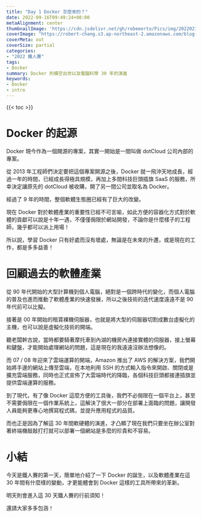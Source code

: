 ```yaml
---
title: "Day 1 Docker 怎麼來的？"
date: 2022-09-16T09:49:24+08:00
metaAlignment: center
thumbnailImage: 'https://cdn.jsdelivr.net/gh/robeeerto/Pics/img/202202161656501.png'
coverImage: "https://robert-chang.s3.ap-northeast-2.amazonaws.com/blog-images/5dxen.jpg"
coverMeta: out
coverSize: partial
categories:
- "2022 鐵人賽"
tags:
- Docker
summary: Docker 的橫空出世以及電腦科學 30 年的演進
keywords:
- Docker
- intro
---
```


{{< toc >}}

# Docker 的起源

Docker 現今作為一個開源的專案，其實一開始是一間叫做 dotCloud 公司內部的專案。

從 2013 年工程師們決定要把這個專案開源之後，Docker 就一飛沖天地成長，經過一年的時間，已經成長得極具規模，再加上多間科技巨頭插旗 SaaS 的服務，所幸決定讓原先的 dotCloud 被收購，開了另一間公司並取名為 Docker。

經過了 9 年的時間，整個軟體生態圈已經有了巨大的改變。

現在 Docker 對於軟體產業的重要性已經不可言喻，如此方便的容器化方式對於軟體的貢獻可以說是十年一遇，不僅僅侷限於網站開發，不論你是什麼樣子的工程師，幾乎都可以派上用場！

所以說，學習 Docker 只有好處而沒有壞處，無論是在未來的升遷，或是現在的工作，都是多多益善！

# 回顧過去的軟體產業

從 90 年代開始的大型計算機到個人電腦，絕對是一個跨時代的變化，而個人電腦的普及也進而推動了軟體產業的快速發展，所以之後技術的迭代速度遠遠不是 90 年代前可以比擬。

接著是 00 年開始的租賃裸機伺服器，也就是將大型的伺服器切割成數台虛擬化的主機，也可以說是虛擬化技術的開端。

聽老闆幹古說，當時都要騎著摩托車到內湖的機房內連接實體的伺服器，接上螢幕和鍵盤，才能開始處理網站的問題，這是現在的我遠遠沒辦法想像的。

而 07 / 08 年迎來了雲端運算的開端，Amazon 推出了 AWS 的解決方案，我們開始將手邊的網站上傳至雲端，在本地利用 SSH 的方式輸入指令來開啟、關閉或是擴充雲端服務，同時也正式宣佈了大雲端時代的降臨，各個科技巨頭都接連插旗並提供雲端運算的服務。

到了現代，有了像 Docker 這麼方便的工具後，我們不必侷限在一個平台上，甚至不需要侷限在一個作業系統上，這解決了很大一部分在部署上面臨的問題，讓開發人員能夠更專心地撰寫程式碼，並提升應用程式的品質。

而也正是因為了解這 30 年間軟硬體的演進，才凸顯了現在我們只要坐在辦公室對著終端機敲敲打打就可以部署一個網站是多麼的珍貴和不容易。

# 小結

今天是鐵人賽的第一天，簡單地介紹了一下 Docker 的誕生，以及軟體產業在這 30 年間有什麼樣的變動，才更能體會到 Docker 這樣的工具所帶來的革新。

明天則會進入這 30 天鐵人賽的行前須知！

還請大家多多包涵！